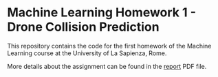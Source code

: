 # Machine Learning Homework 1 - Drone Collision Prediction

This repository contains the code for the first homework of the Machine Learning course at the University of La Sapienza, Rome.

More details about the assignment can be found in the [report](report/main.pdf) PDF file.